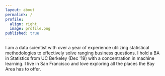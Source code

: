 ```yaml
---
layout: about
permalink: /
profile:
  align: right
  image: profile.png
published: true
---
```


I am a data scientist with over a year of experience utilizing statistical methodologies to effectively solve ranging business questions. I hold a BA in Statistics from UC Berkeley (Dec '19) with a concentration in machine learning. I live in San Francisco and love exploring all the places the Bay Area has to offer. 
